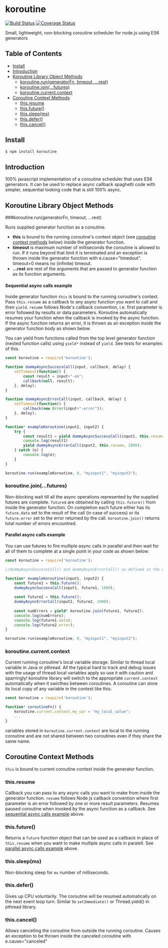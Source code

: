 # koroutine

[![Build Status](https://travis-ci.org/raksoras/koroutine.svg?branch=master)](https://travis-ci.org/raksoras/koroutine)
[![Coverage Status](https://coveralls.io/repos/github/raksoras/koroutine/badge.svg?branch=master)](https://coveralls.io/github/raksoras/koroutine?branch=master)

Small, lightweight, non-blocking coroutine scheduler for node.js using ES6 generators

## Table of Contents

- [Install](#install)
- [Introduction](#introduction)
- [Koroutine Library Object Methods](#koroutine-library-object-methods)
  * [koroutine.run(generatorFn, timeout, ...rest)](#koroutinerungeneratorfn-timeout-rest)
  * [koroutine.join(...futures)](#koroutinejoinfutures)
  * [koroutine.current.context](#koroutinecurrentcontext)
- [Coroutine Context Methods](#coroutine-context-methods)
  * [this.resume](#thisresume)
  * [this.future()](#thisfuture)
  * [this.sleep(ms)](#thissleepms)
  * [this.defer()](#thisdefer)
  * [this.cancel()](#thiscancel)

## Install

```sh
$ npm install koroutine
```

## Introduction

100% javascript implementation of a coroutine scheduler that uses ES6 generators. It can be used 
to replace async callback spaghetti code with simpler, sequential looking code that is still 100% async.

## Koroutine Library Object Methods

###koroutine.run(generatorFn, timeout, ...rest)

Runs supplied generator function as a coroutine. 

  * __this__ is bound to the running coroutine's context object (see [coroutine context methods](#coroutine-context-methods) below) inside the generator function.  
  * __timeout__ is maximum number of milliseconds the coroutine is allowed to run. If it runs beyond that limit it is terminated and an exception is thrown inside the generator function with e.cause="timedout". timeout=0 means no (infinite) timeout.  
  * __...rest__  are rest of the arguments that are passed to generator function as its function arguments.  

#### Sequential async calls example
Inside generator function `this` is bound to the running coroutine's context. Pass `this.resume` as a 
callback to any async function you want to call and then `yield`. `resume` follows Node's callback 
convention, i.e. first parameter is error followed by results or data parameters. Koroutine automatically resumes your 
function when the callback is invoked by the async function. If the async function returns an error, it 
is thrown as an exception inside the generator function body as shown below.

You can yield from functions called from the top level generator function (nested function calls) using `yield*` instead of `yield`. See tests for examples of this.
```js
const koroutine = require('koroutine');

function dummyAsyncSuccessCall(input, callback, delay) {
    setTimeout(function() {
        const result = input+"-ok";
        callback(null, result);
    }, delay);
}

function dummyAsyncErrorCall(input, callback, delay) {
    setTimeout(function() {
        callback(new Error(input+"-error"));
    }, delay);
}

function* exampleKoroutine(input1, input2) {
    try {
        const result1 = yield dummyAsyncSuccessCall(input1, this.resume, 1000);
        console.log(result1)
        yield dummyAsyncErrorCall(input2, this.resume, 2000);
    } catch (e) {
        console.log(e);
    }
}

koroutine.run(exampleKoroutine, 0, "myinput1", "myinput2");
```

### koroutine.join(...futures)
Non-blocking wait till all the async operations represented by the supplied futures are complete. `future`s are obtained by calling `this.future()` from inside the generator function. On completion each future either has its `future.data` set to the result of the call (in case of success) or its `future.error` set to the error returned by the call. `koroutine.join()` returns total number of errors encountred.

#### Parallel async calls example
You can use futures to fire multiple async calls in parallel and then wait for all of them to complete at a single point in your code as shown below:

```js
const koroutine = require('koroutine');

//dummyAsyncSuccessCall() and dummyAsyncErrorCall() as defined in the example above

function* exampleKoroutine(input1, input2) {
    const future1 = this.future();
    dummyAsyncSuccessCall(input1, future1, 1000);
    
    const future2 = this.future();
    dummyAsyncErrorCall(input2, future2, 1000);
    
    const numErrors = yield* koroutine.join(future1, future2);
    console.log(numErrors);
    console.log(future1.data);
    console.log(future2.error);
}

koroutine.run(exampleKoroutine, 0, "myinput1", "myinput2");
```

### koroutine.current.context
Current running coroutine's local variable storage. Similar to thread local variable in Java or pthread. All the typical hard to track and debug issues with the usage of thread local variables apply so use it with caution and sparringly!
koroutine library will switch to the appropriate `current.context` automatically when it swicthes between coroutines. A coroutine can store its local copy of any variable in the context like this:

```js
const koroutine = require('koroutine');

function* coroutineFn() {
    koroutine.current.context.my_var = "my_local_value";
    ...
}
```
variables stored in `koroutine.current.context` are local to the running coroutine and are not shared between two coroutines even if they share the same name.

## Coroutine Context Methods
`this` is bound to current coroutine context inside the generator function.

### this.resume
Callback you can pass to any async calls you want to make from inside the generator function. `resume` follows Node js 
callback convention where first parameter is an error followed by one or more result parameters. Resumes paused coroutine when 
invoked by the async function as a callback. See [sequential async calls example](#sequential-async-calls-example) above.

### this.future()
Returns a `future` function object that can be used as a callback in place of `this.resume` when you want to make multiple 
async calls in paralell. See [parallel async calls example](#parallel-async-calls-example) above.

### this.sleep(ms)
Non-blocking sleep for `ms` number of milliseconds.

### this.defer()
Gives up CPU voluntarily. The coroutine will be resumed automatically on the next event loop turn. Similar to `setImmediate()` 
or Thread.yield() in pthread library.

### this.cancel()
Allows cancelling the coroutine from outside the running coroutine. Causes an exception to be thrown inside the canceled coroutine with e.cause="canceled"

